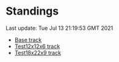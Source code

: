 # Standings

Last update: Tue Jul 13 21:19:53 GMT 2021

* [Base track](comps/Base/2021-07-13/standings.md)
* [Test12x12x6 track](comps/Test12x12x6/2021-07-13/standings.md)
* [Test18x22x9 track](comps/Test18x22x9/2021-07-13/standings.md)
